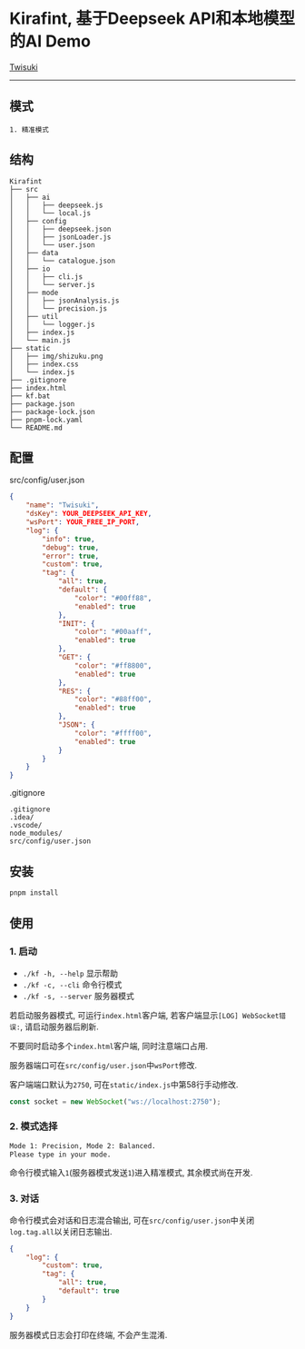 # Kirafint, 基于Deepseek API和本地模型的AI Demo

[Twisuki](https://twis.uk)

---

## 模式

```text
1. 精准模式
```

## 结构

```FilesTree
Kirafint
├── src
│   ├── ai
│   │   ├── deepseek.js
│   │   └── local.js
│   ├── config
│   │   ├── deepseek.json
│   │   ├── jsonLoader.js
│   │   └── user.json
│   ├── data
│   │   └── catalogue.json
│   ├── io
│   │   ├── cli.js
│   │   └── server.js
│   ├── mode
│   │   ├── jsonAnalysis.js
│   │   └── precision.js
│   ├── util
│   │   └── logger.js
│   ├── index.js
│   └── main.js
├── static
│   ├── img/shizuku.png
│   ├── index.css
│   └── index.js
├── .gitignore
├── index.html
├── kf.bat
├── package.json
├── package-lock.json
├── pnpm-lock.yaml
└── README.md
```

## 配置

src/config/user.json
```src/config/user.json
{
	"name": "Twisuki",
	"dsKey": YOUR_DEEPSEEK_API_KEY,
	"wsPort": YOUR_FREE_IP_PORT,
	"log": {
		"info": true,
		"debug": true,
		"error": true,
		"custom": true,
		"tag": {
			"all": true,
			"default": {
				"color": "#00ff88",
				"enabled": true
			},
			"INIT": {
				"color": "#00aaff",
				"enabled": true
			},
			"GET": {
				"color": "#ff8800",
				"enabled": true
			},
			"RES": {
				"color": "#88ff00",
				"enabled": true
			},
			"JSON": {
				"color": "#ffff00",
				"enabled": true
			}
		}
	}
}
```

.gitignore
```.gitignore
.gitignore
.idea/
.vscode/
node_modules/
src/config/user.json

```

## 安装

```bash
pnpm install
```

## 使用

### 1. 启动

- `./kf -h, --help` 显示帮助
- `./kf -c, --cli` 命令行模式
- `./kf -s, --server` 服务器模式

若启动服务器模式, 可运行`index.html`客户端, 若客户端显示`[LOG] WebSocket错误:`, 请启动服务器后刷新.

不要同时启动多个`index.html`客户端, 同时注意端口占用. 

服务器端口可在`src/config/user.json`中`wsPort`修改.

客户端端口默认为`2750`, 可在`static/index.js`中第58行手动修改.

```js
const socket = new WebSocket("ws://localhost:2750");
```

### 2. 模式选择

```txt
Mode 1: Precision, Mode 2: Balanced.
Please type in your mode.
```

命令行模式输入`1`(服务器模式发送`1`)进入精准模式, 其余模式尚在开发.

### 3. 对话

命令行模式会对话和日志混合输出, 可在`src/config/user.json`中关闭`log.tag.all`以关闭日志输出.

```json
{
	"log": {
		"custom": true,
		"tag": {
			"all": true,
			"default": true
		}
	}
}
```

服务器模式日志会打印在终端, 不会产生混淆.
